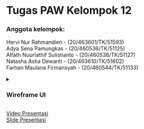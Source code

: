 # Tugas PAW Kelompok 12

<p><h3>Anggota kelompok:</h3></p>
<p>Hervi Nur Rahmandien - (20/463601/TK/51593)</br>
Adya Sena Pamungkas - (20/460536/TK/51125)</br>
Alfath Nuurlathif Sulistianto - (20/460538/TK/51127)</br>
Natasha Astia Dewanti - (20/463610/TK/51602)</br>
Farhan Maulana Firmansyah - (20/460544/TK/51133)</p>

<details><summary><h3>Wireframe UI</h3></summary>
Link Figma: https://www.figma.com/file/Fvs2aHYn1sz8T2czR3Ji8R/UI-Design-PAW?node-id=0%3A1
<img src="docs/assets/img/wireframe/landing page.jpg" class="img-responsive" alt="">
<img src="docs/assets/img/wireframe/login page.jpg" class="img-responsive" alt="">
<img src="docs/assets/img/wireframe/register page.jpg" class="img-responsive" alt="">
<img src="docs/assets/img/wireframe/dashboard-starting.jpg" class="img-responsive" alt="">
<img src="docs/assets/img/wireframe/transaction page.jpg" class="img-responsive" alt="">
<img src="docs/assets/img/wireframe/dashboard fill in.jpg" class="img-responsive" alt="">
</details>

<a href="https://drive.google.com/file/d/1EQYn218KR0JNQeAhwO8PFCystvMzb4oV/view">Video Presentasi</a></br>
<a href="https://www.canva.com/design/DAFNBgCVvN4/OMmKtGtfTk2i6RH9vXtPfQ/viewutm_content=DAFNBgCVvN4&utm_campaign=designshare&utm_medium=link&utm_source=publishsharelink">Slide Presentasi</a>
